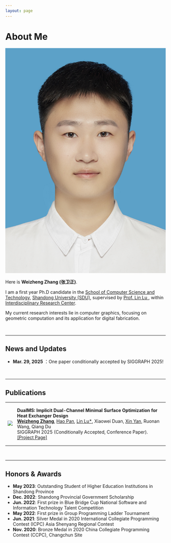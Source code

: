 ```yaml
---
layout: page
---
```


# About Me

<img src="./weizhengzhang.jpg" class="floatpic">

<br>

Here is **Weizheng Zhang (张卫正)**.<br>

I am a first year Ph.D candidate in the [School of Computer Science and Technology](http://www.cs.sdu.edu.cn/), [Shandong University (SDU)](http://www.sdu.edu.cn/), supervised by [Prof. Lin Lu ](http://irc.cs.sdu.edu.cn/~lulin/index.html), within [Interdisciplinary Research Center](http://irc.cs.sdu.edu.cn/).

My current research interests lie in computer graphics, focusing on geometric computation and its application for digital fabrication.

<br>

---

## News and Updates

- **Mar. 29, 2025** ：One paper conditionally accepted by SIGGRAPH 2025!

<br>

---

## Publications

<table width="100%" border="0" align="center" cellpadding="10" cellspacing="10" style="text-align:left">
    <tr>
        <td align="center"><img src="../images/DualMS/DualMS.png" width="500" /></td>
        <td>
            <p>
                <strong>DualMS: Implicit Dual-Channel Minimal Surface Optimization for Heat Exchanger Design</strong><br>
                <b><a href="https://weizheng-zhang.github.io">Weizheng Zhang</a></b>, <a href="https://haopan.github.io/">Hao Pan</a>, <a href="http://irc.cs.sdu.edu.cn/~lulin/index.html">Lin Lu*</a>, Xiaowei Duan, <a href="https://ringednebulae.github.io/personal-webpage/">Xin Yan</a>, Ruonan Wang, Qiang Du <br>
                SIGGRAPH 2025 (Conditionally Accepted, Conference Paper).<br>
                <a href="../mypaper/DualMS/DualMS.html">[Project Page]</a>
            </p>
        </td>
    </tr>
</table>



<br>

---

## Honors & Awards

- **May 2023**: Outstanding Student of Higher Education Institutions in Shandong Province
- **Dec. 2022**: Shandong Provincial Government Scholarship
- **Jun. 2022**: First prize in Blue Bridge Cup National Software and Information Technology Talent Competition
- **May 2022**: First prize in Group Programming Ladder Tournament
- **Jun. 2021**: Silver Medal in 2020 International Collegiate Programming Contest (ICPC) Asia Shenyang Regional Contest 
- **Nov. 2020**: Bronze Medal in 2020 China Collegiate Programming Contest (CCPC), Changchun Site 

